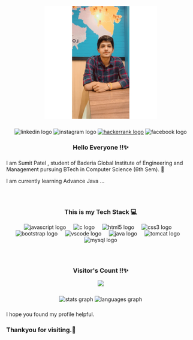 

<!--
**Sumitpatel119/Sumitpatel119** is a ✨ _special_ ✨ repository because its `README.md` (this file) appears on your GitHub profile.

Here are some ideas to get you started:

- 🔭 I’m currently working on ...
- 🌱 I’m currently learning ...
- 👯 I’m looking to collaborate on ...
- 🤔 I’m looking for help with ...
- 💬 Ask me about ...
- 📫 How to reach me: ...
- 😄 Pronouns: ...
- ⚡ Fun fact: ...
-->
<div align="center">
  <img height="300" src="GridArt_20221013_194320077.jpg"  />
</div>

###

<div align="center">
  <img src="https://raw.githubusercontent.com/maurodesouza/profile-readme-generator/master/src/assets/icons/social/linkedin/default.svg" width="52" height="40" alt="linkedin logo"  />
<!--   <img src="https://raw.githubusercontent.com/maurodesouza/profile-readme-generator/master/src/assets/icons/social/twitter/default.svg" width="52" height="40" alt="twitter logo"  /> -->
<!--   <img src="https://raw.githubusercontent.com/maurodesouza/profile-readme-generator/master/src/assets/icons/social/discord/default.svg" width="52" height="40" alt="discord logo"  /> -->
<!--   <img src="https://raw.githubusercontent.com/maurodesouza/profile-readme-generator/master/src/assets/icons/social/youtube/default.svg" width="52" height="40" alt="youtube logo"  /> -->
  <img src="https://raw.githubusercontent.com/maurodesouza/profile-readme-generator/master/src/assets/icons/social/instagram/default.svg" width="52" height="40" alt="instagram logo"  />
  <a href="https://www.hackerrank.com/profile/SumitPatel_11">
  <img src="https://raw.githubusercontent.com/maurodesouza/profile-readme-generator/master/src/assets/icons/social/hackerrank/default.svg" width="52" height="40" alt="hackerrank logo"  /></a>
  <img src="https://raw.githubusercontent.com/maurodesouza/profile-readme-generator/master/src/assets/icons/social/facebook/default.svg" width="52" height="40" alt="facebook logo"  />
</div>

###

<h3 align="center">Hello Everyone !!✨</h3>

###

<p align="left">I am Sumit Patel , student of Baderia Global Institute of Engineering and Management pursuing BTech in Computer Science (6th Sem). 📖</p>
<p align="left">I am currently learning Advance Java ...</p>

###


###
<br>
<h3 align="center">This is my Tech Stack 💻</h3>
<div align="center">
  <img src="https://cdn.jsdelivr.net/gh/devicons/devicon/icons/javascript/javascript-original.svg" height="40" alt="javascript logo"  />
  <img width="12" />
<!--   <img src="https://cdn.jsdelivr.net/gh/devicons/devicon/icons/typescript/typescript-original.svg" height="40" alt="typescript logo"  /> -->
<!--   <img width="12" /> -->
<!--   <img src="https://cdn.jsdelivr.net/gh/devicons/devicon/icons/react/react-original.svg" height="40" alt="react logo"  /> -->
<!--   <img width="12" /> -->
<!--   <img src="https://cdn.jsdelivr.net/gh/devicons/devicon/icons/jest/jest-plain.svg" height="40" alt="jest logo"  /> -->
<!--   <img width="12" /> -->
<!--   <img src="https://cdn.jsdelivr.net/gh/devicons/devicon/icons/storybook/storybook-original.svg" height="40" alt="storybook logo"  /> -->
<!--   <img width="12" /> -->
  <img src="https://cdn.jsdelivr.net/gh/devicons/devicon/icons/c/c-original.svg" height="40" alt="c logo"  />
  <img width="12" />
  <img src="https://cdn.jsdelivr.net/gh/devicons/devicon/icons/html5/html5-original.svg" height="40" alt="html5 logo"  />
  <img width="12" />
  <img src="https://cdn.jsdelivr.net/gh/devicons/devicon/icons/css3/css3-original.svg" height="40" alt="css3 logo"  />
  <img width="12" />
<!--   <img src="https://cdn.jsdelivr.net/gh/devicons/devicon/icons/jupyter/jupyter-original.svg" height="40" alt="jupyter logo"  /> -->
<!--   <img width="12" /> -->
  <img src="https://cdn.jsdelivr.net/gh/devicons/devicon/icons/bootstrap/bootstrap-original.svg" height="40" alt="bootstrap logo"  />
  <img width="12" />
  <img src="https://cdn.jsdelivr.net/gh/devicons/devicon/icons/vscode/vscode-original.svg" height="40" alt="vscode logo"  />
  <img width="12" />
  <img src="https://cdn.jsdelivr.net/gh/devicons/devicon/icons/java/java-original.svg" height="40" alt="java logo"  />
  <img width="12" />
  <img src="https://cdn.jsdelivr.net/gh/devicons/devicon/icons/tomcat/tomcat-original.svg" height="40" alt="tomcat logo"  />
  <img width="12" />
  <img src="https://cdn.jsdelivr.net/gh/devicons/devicon/icons/mysql/mysql-original.svg" height="40" alt="mysql logo"  />
</div>

###
<br>
<h3 align="center">Visitor's Count !!✨</h3>
<div align="center">
  <img src="https://profile-counter.glitch.me/Sumitpatel119/count.svg?"  />
</div>

###

<div align="center">
  <img src="https://github-readme-stats.vercel.app/api?username=Sumitpatel119&hide_title=false&hide_rank=false&show_icons=true&include_all_commits=true&count_private=true&disable_animations=false&theme=dracula&locale=en&hide_border=false&order=1" height="150" alt="stats graph"  />
  <img src="https://github-readme-stats.vercel.app/api/top-langs?username=Sumitpatel119&locale=en&hide_title=false&layout=compact&card_width=320&langs_count=5&theme=dracula&hide_border=false&order=2" height="150" alt="languages graph"  />
</div>

###

<p align="left">I hope you found my profile helpful.</p>
<h3 align="left">Thankyou for visiting.👋</h3>

###
###
